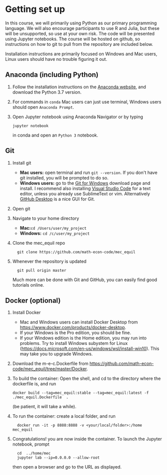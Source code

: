 # Getting set up

In this course, we will primarily using Python as our primary programming language. We will also encourage participants to use R and Julia, but these will be unsupported, so use at your own risk. The code will be presented using Jupyter notebooks. The course will be hosted on github, so instructions on how to git to pull from the repository are included below. 

Installation instructions are primarily focused on Windows and Mac users, Linux users should have no trouble figuring it out.


## Anaconda (including Python)

1. Follow the installation instructions on the [Anaconda website](https://docs.anaconda.com/anaconda/install/), and download the Python 3.7 version.

2. For commands in `conda` Mac users can just use terminal, Windows users should open `Anaconda Prompt`.

3. Open Jupyter notebook using Anaconda Navigator or by typing 

   ```
   jupyter notebook
   ```

   in conda and open an `Python 3` notebook.

## Git

1. Install git
   * **Mac users:** open terminal and run ```git --version```. If you don't have git installed, you will be prompted to do so.
   * **Windows users:** go to the [Git for Windows](https://gitforwindows.org/) download page and install. I recommend also installing [Visual Studio Code](https://code.visualstudio.com/) for a text editor, unless you already use SublimeText or vim. Alternatively [GitHub Desktop](https://desktop.github.com/) is a nice GUI for Git.

2. Open git

3. Navigate to your home directory

   * **Mac:**`cd /Users/user/my_project`
   * **Windows:** `cd /c/user/my_project`

4. Clone the mec_equil repo
   ```
     git clone https://github.com/math-econ-code/mec_equil
   ```
5. Whenever the repository is updated 

   ```
     git pull origin master 
   ```
   Much more can be done with Git and GitHub, you can easily find good tutorials online.

## Docker (optional)

1. Install Docker
   * Mac and Windows users can install Docker Desktop from https://www.docker.com/products/docker-desktop. 
   * If your Windows is the Pro edition, you should be fine. 
   * If your Windows edition is the Home edition, you may run into problems. Try to install Windows subystem for Linux (https://docs.microsoft.com/en-us/windows/wsl/install-win10). This may take you to upgrade Windows.
   
2. Download the m-e-c.Dockerfile from https://github.com/math-econ-code/mec_equil/tree/master/Docker.
 
3. To build the container: Open the shell, and cd to the directory where the dockerfile is, and run
   ```
   docker build --tag=mec_equil:stable --tag=mec_equil:latest -f ./mec_equil.Dockerfile  .
   ```
   (be patient, it will take a while).
4. To run the container: create a local folder, and run
   ```
     docker run -it -p 8888:8888 -v <your/local/folder>:/home mec_equil
   ```
5. Congratulations! you are now inside the container. To launch the Jupyter notebook, prompt 
   ```
     cd  ../home/mec
     jupyter lab --ip=0.0.0.0 --allow-root
   ```
   then open a browser and go to the URL as displayed. 


